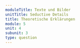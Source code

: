 ```yaml
---
moduleTitle: Texte und Bilder
unitTitle: Seductive Details
title: Theoretische Erklärungen
module: 5
unit: 4
subunit: 3
type: question
---
```



<multplechoice id="12"></multiplechoice>